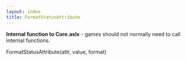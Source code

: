 ```yaml
---
layout: index
title: FormatStatusAttribute
---
```


<b>Internal function to Core.aslx</b> - games should not normally need to call internal functions.

FormatStatusAttribute(attr, value, format)
